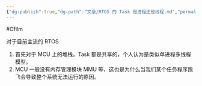 ```yaml
---
{"dg-publish":true,"dg-path":"文章/RTOS 的 Task 是进程还是线程.md","permalink":"/文章/RTOS 的 Task 是进程还是线程/","dgEnableSearch":"true","created":"2022-07-20T15:41:49.000+08:00","updated":"2023-11-17T15:41:49.000+08:00"}
---
```


#Ofilm 

对于目前主流的 RTOS
1. 首先对于 MCU 上的堆栈。Task 都是共享的，个人认为是类似单进程多线程模型。
2. MCU 一般没有内存管理模块 MMU 等，这也是为什么当我们某个任务程序跑飞会导致整个系统无法运行的原因。